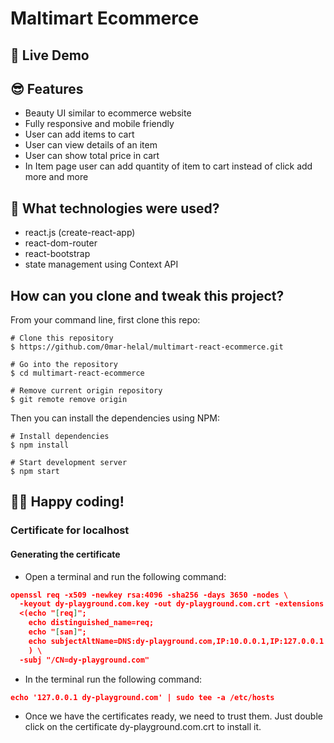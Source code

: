# Maltimart Ecommerce

## 📌 Live Demo


## 😎 Features

- Beauty UI similar to ecommerce website
- Fully responsive and mobile friendly
- User can add items to cart
- User can view details of an item
- User can show total price in cart
- In Item page user can add quantity of item to cart instead of click add more and more 

## 🚀 What technologies were used?

- react.js (create-react-app)
- react-dom-router
- react-bootstrap
- state management using Context API

## How can you clone and tweak this project?

From your command line, first clone this repo:

```
# Clone this repository
$ https://github.com/0mar-helal/multimart-react-ecommerce.git

# Go into the repository
$ cd multimart-react-ecommerce

# Remove current origin repository
$ git remote remove origin

```

Then you can install the dependencies using NPM:

```
# Install dependencies
$ npm install

# Start development server
$ npm start
```
👨‍💻 Happy coding!
---

### Certificate for localhost

#### Generating the certificate

- Open a terminal and run the following command:

```json
openssl req -x509 -newkey rsa:4096 -sha256 -days 3650 -nodes \
  -keyout dy-playground.com.key -out dy-playground.com.crt -extensions san -config \
  <(echo "[req]"; 
    echo distinguished_name=req; 
    echo "[san]"; 
    echo subjectAltName=DNS:dy-playground.com,IP:10.0.0.1,IP:127.0.0.1
    ) \
  -subj "/CN=dy-playground.com"
```

- In the terminal run the following command:

```json
echo '127.0.0.1 dy-playground.com' | sudo tee -a /etc/hosts
```

- Once we have the certificates ready, we need to trust them. Just double click on the certificate dy-playground.com.crt to install it.
